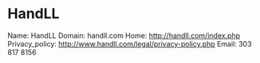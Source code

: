 
# HandLL

Name: HandLL
Domain: handll.com
Home: http://handll.com/index.php
Privacy_policy: http://www.handll.com/legal/privacy-policy.php
Email: 303 817 8156
